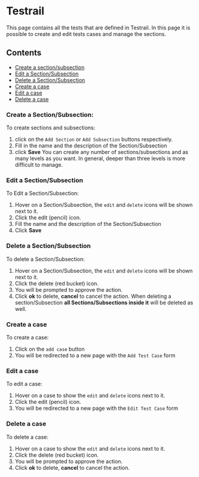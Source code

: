 # Testrail
This page contains all the tests that are defined in Testrail. In this page it is possible to create and edit tests cases and manage the sections.

## Contents 
- [Create a section/subsection](#create-a-sectionsubsection)
- [Edit a Section/Subsection](#edit-a-sectionsubsection)
- [Delete a Section/Subsection](#edit-a-sectionsubsection)
- [Create a case](#create-a-case)
- [Edit a case](#edit-a-case)
- [Delete a case](#delete-a-case)


### Create a Section/Subsection:
To create sections and subsections:
 1. click on the `Add Section` or `Add Subsection` buttons respectively.
 2. Fill in the name and the description of the Section/Subsection
 3. click **Save**
 You can create any number of sections/subsections and as many levels as you want. In general, deeper than three levels is more difficult to manage.

### Edit a Section/Subsection
To Edit a Section/Subsection:
1. Hover on a Section/Subsection, the `edit` and `delete` icons will be shown  next to it.
2. Click the edit (pencil) icon.
3. Fill the name and the description of the Section/Subsection
4. Click **Save**

### Delete a Section/Subsection
To delete a Section/Subsection:
1. Hover on a Section/Subsection, the `edit` and `delete` icons will be shown  next to it.
2. Click the delete (red bucket) icon.
3. You will be prompted to approve the action.
4. Click **ok** to delete, **cancel** to cancel the action.
When deleting a section/Subsection **all Sections/Subsections inside it** will be deleted as well.

### Create a case
To create a case:
1. Click on the `add case` button
2. You will be redirected to a new page with the `Add Test Case` form

### Edit a case
To edit a case:
1. Hover on a case to show the `edit` and `delete` icons next to it.
2. Click the edit (pencil) icon.
2. You will be redirected to a new page with the `Edit Test Case` form

### Delete a case
To delete a case:
1. Hover on a case to show the `edit` and `delete` icons next to it.
2. Click the delete (red bucket) icon.
3. You will be prompted to approve the action.
4. Click **ok** to delete, **cancel** to cancel the action.
